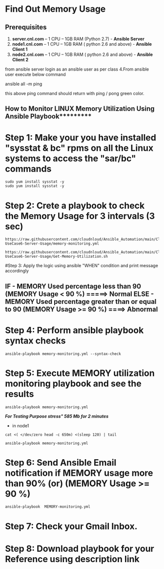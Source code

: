 # Find Out Memory Usage


## Prerequisites

1.	**server.cnl.com** – 1 CPU – 1GB RAM (Python 2.7) - **Ansible Server**
2.	**node1.cnl.com** – 1 CPU – 1GB RAM ( python 2.6 and above) - **Ansible Client 1**
3.	**node2.cnl.com** – 1 CPU – 1GB RAM ( python 2.6 and above) - **Ansible Client 2**

from ansible server login as an ansible user as per class 4.From ansible user execute below command

ansible all -m ping

this above ping command should return with ping / pong green color.





## How to Monitor LINUX Memory Utilization Using Ansible Playbook*********

# Step 1: Make your you have installed "sysstat & bc" rpms on all the Linux systems to access the "sar/bc" commands

```
sudo yum install sysstat -y 
sudo yum install sysstat -y 
```

# Step 2: Crete a playbook to check the Memory Usage for 3 intervals (3 sec)
 
```
https://raw.githubusercontent.com/cloudnloud/Ansible_Automation/main/Class31-UseCase6-Server-Usage/memory-monitoring.yml
```
```
https://raw.githubusercontent.com/cloudnloud/Ansible_Automation/main/Class31-UseCase6-Server-Usage/Get-Memory-Utilization.sh
```

 
#Step 3: Apply the logic using ansible "WHEN" condition and print message accordingly 



  IF 
    - MEMORY Used percentage less than 90 (MEMORY Usage < 90 %)                 =====> Normal
  ELSE
    - MEMORY Used percentage greater than or equal to 90 (MEMORY Usage >= 90 %) ====> Abnormal
-------------------------------------------------------------------------------- 


# Step 4: Perform ansible playbook syntax checks

```
ansible-playbook memory-monitoring.yml --syntax-check
```


# Step 5: Execute MEMORY utilization monitoring playbook and see the results

```
ansible-playbook memory-monitoring.yml
```



***For Testing Purpose stress" 585 Mb for 2 minutes***

- in node1

```
cat <( </dev/zero head -c 650m) <(sleep 120) | tail
```

```
ansible-playbook memory-monitoring.yml
```



# Step 6: Send Ansible Email notification if MEMORY usage more than 90% (or) (MEMORY Usage >= 90 %)

```
ansible-playbook  MEMORY-monitoring.yml
```


# Step 7: Check your Gmail Inbox.

# Step 8: Download playbook for your Reference using description link
